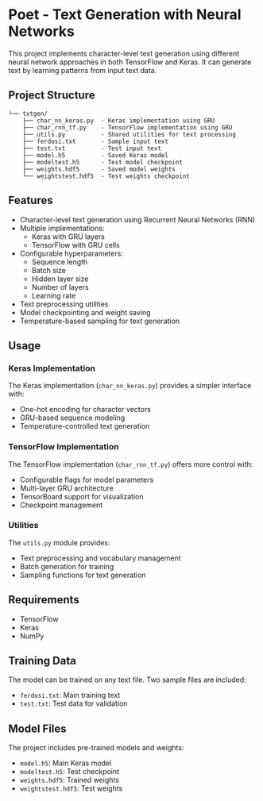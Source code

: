 # Poet - Text Generation with Neural Networks

This project implements character-level text generation using different neural network approaches in both TensorFlow and Keras. It can generate text by learning patterns from input text data.

## Project Structure

```
└── txtgen/
    ├── char_nn_keras.py  - Keras implementation using GRU
    ├── char_rnn_tf.py    - TensorFlow implementation using GRU
    ├── utils.py          - Shared utilities for text processing
    ├── ferdosi.txt       - Sample input text
    ├── test.txt          - Test input text
    ├── model.h5          - Saved Keras model
    ├── modeltest.h5      - Test model checkpoint
    ├── weights.hdf5      - Saved model weights
    └── weightstest.hdf5  - Test weights checkpoint
```

## Features

- Character-level text generation using Recurrent Neural Networks (RNN)
- Multiple implementations:
  - Keras with GRU layers
  - TensorFlow with GRU cells
- Configurable hyperparameters:
  - Sequence length
  - Batch size
  - Hidden layer size
  - Number of layers
  - Learning rate
- Text preprocessing utilities
- Model checkpointing and weight saving
- Temperature-based sampling for text generation

## Usage

### Keras Implementation

The Keras implementation (`char_nn_keras.py`) provides a simpler interface with:
- One-hot encoding for character vectors
- GRU-based sequence modeling
- Temperature-controlled text generation

### TensorFlow Implementation

The TensorFlow implementation (`char_rnn_tf.py`) offers more control with:
- Configurable flags for model parameters
- Multi-layer GRU architecture
- TensorBoard support for visualization
- Checkpoint management

### Utilities

The `utils.py` module provides:
- Text preprocessing and vocabulary management
- Batch generation for training
- Sampling functions for text generation

## Requirements

- TensorFlow
- Keras
- NumPy

## Training Data

The model can be trained on any text file. Two sample files are included:
- `ferdosi.txt`: Main training text
- `test.txt`: Test data for validation

## Model Files

The project includes pre-trained models and weights:
- `model.h5`: Main Keras model
- `modeltest.h5`: Test checkpoint
- `weights.hdf5`: Trained weights
- `weightstest.hdf5`: Test weights